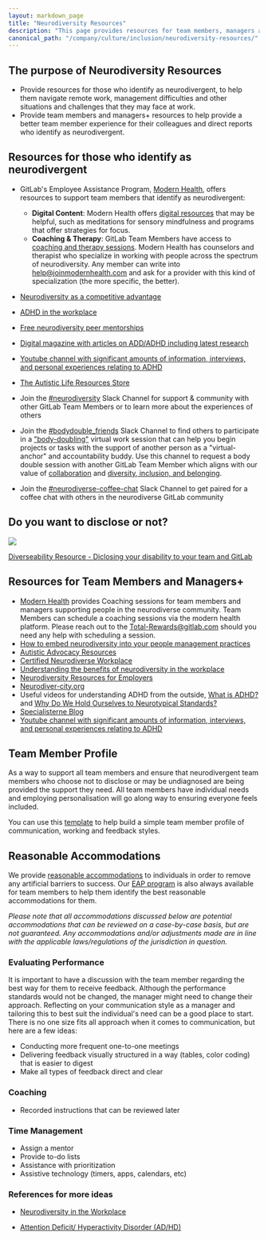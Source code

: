 ```yaml
---
layout: markdown_page
title: "Neurodiversity Resources"
description: "This page provides resources for team members, managers and those who identify as neurodivergent"
canonical_path: "/company/culture/inclusion/neurodiversity-resources/"
---
```


## The purpose of Neurodiversity Resources 

- Provide resources for those who identify as neurodivergent, to help them navigate remote work, management difficulties and other situations and challenges that they may face at work. 
- Provide team members and managers+ resources to help provide a better team member experience for their colleagues and direct reports who identify as neurodivergent. 

## Resources for those who identify as neurodivergent

-  GitLab's Employee Assistance Program, [Modern Health](https://about.gitlab.com/handbook/total-rewards/benefits/modern-health/), offers resources to support team members that identify as neurodivergent:
    - **Digital Content**: Modern Health offers [digital resources](https://my.joinmodernhealth.com/resources) that may be helpful, such as meditations for sensory mindfulness and programs that offer strategies for focus. 
    - **Coaching & Therapy**: GitLab Team Members have access to [coaching and therapy sessions](https://about.gitlab.com/handbook/total-rewards/benefits/modern-health/#care). Modern Health has counselors and therapist who specialize in working with people across the spectrum of neurodiversity. Any member can write into help@joinmodernhealth.com and ask for a provider with this kind of specialization (the more specific, the better).
- [Neurodiversity as a competitive advantage](https://hbr.org/2017/05/neurodiversity-as-a-competitive-advantage)
- [ADHD in the workplace](https://www.webmd.com/add-adhd/adhd-in-the-workplace)
- [Free neurodiversity peer mentorships](https://www.neurodiver-city.org/)
- [Digital magazine with articles on ADD/ADHD including latest research](https://www.additudemag.com/)
- [Youtube channel with significant amounts of information, interviews, and personal experiences relating to ADHD](https://www.youtube.com/c/HowtoADHD)

- [The Autistic Life Resources Store](https://www.theautistic.life/shop?Collection=Worksheets)
- Join the [#neurodiversity](https://gitlab.slack.com/archives/CQRDJ0TLN) Slack Channel for support & community with other GitLab Team Members or to learn more about the experiences of others
- Join the [#bodydouble_friends](https://gitlab.slack.com/archives/C03EX45QPGB) Slack Channel to find others to participate in a ["body-doubling"](https://healthyadhd.com/body-doubling-for-adhd/) virtual work session that can help you begin projects or tasks with the support of another person as a "virtual-anchor" and accountability buddy. Use this channel to request a body double session with another GitLab Team Member which aligns with our value of [collaboration](https://about.gitlab.com/handbook/values/#collaboration) and [diversity, inclusion, and belonging](https://about.gitlab.com/handbook/values/#diversity-inclusion). 
- Join the [#neurodiverse-coffee-chat](https://gitlab.slack.com/archives/C01LPT0LGVC) Slack Channel to get paired for a coffee chat with others in the neurodiverse GitLab community

## Do you want to disclose or not?
 
[![](https://mermaid.ink/img/pako:eNp1VMtu2zAQ_JWFLr0k_QAfatRRYvcVBGgugZzDmlxLhCVS5cOGEeffuxQpQQ4Qn2R6ODM7s9ZbIYykYlHUFvsGnsutBv58rzbo4GwCdKixJgvCdB1pTxKMBm9ReQeWWown3kSoBU3BGqmOZJ3yZ1A6IVS8kSE92b2xTCpo-QpZ7Pb22-WF3AVWLHukQdfSv0Ausp-MPQAKNmDkQOaAKRKd60movRIfpVmuU17VbG8uCco5Zl3C60z50VzgrvqDZ9DGM1EaSConWuMI0INvlAOvOsrXVpPhMhn2DTFStKg6BzsiDS70vbHR_u6crOYgl3OOKH1f3fFISlKEHJSuAcfhhznnk8NJ-cYEP7oLlkfaD3lJM9jfE7WxK77pcdeOjsvJ8UP1wmiBbNGbHhqaKCzUBlsHcVYDNfnPQn-8yvorlEO3zKfaFk6o_Ty_5dxBnHddZfxgdR4NNx1aDozG9FhiGi_TyZg154PuylJyKrJT1DJ1puKO7lsSsQhex7Xyv3H3xcER27gH2dsDe4NNxfmMK7nhk_S0jr-l6H4O0blmcCnG0rKzWFz2-rGDMc7oPE824OKqvc5VYjy_pn4mBV7ytBixfd6OJzI9s64Ci5Jz8ITWa8ZxGFGi_LGCZ8IOcBdX5brEFA1xyLxeJxz-Kdj31qBorsrIxoqboiP-8yjJ74i3eLYt-H5H22LBjxLtYVts9TvjQs8idC-VN7ZYeBvopsDgzd-zFuP3hCkV8uumS4fv_wEf0Zan)](https://mermaid.live/edit/#pako:eNp1VMtu2zAQ_JWFLr0k_QAfatRRYvcVBGgugZzDmlxLhCVS5cOGEeffuxQpQQ4Qn2R6ODM7s9ZbIYykYlHUFvsGnsutBv58rzbo4GwCdKixJgvCdB1pTxKMBm9ReQeWWown3kSoBU3BGqmOZJ3yZ1A6IVS8kSE92b2xTCpo-QpZ7Pb22-WF3AVWLHukQdfSv0Ausp-MPQAKNmDkQOaAKRKd60movRIfpVmuU17VbG8uCco5Zl3C60z50VzgrvqDZ9DGM1EaSConWuMI0INvlAOvOsrXVpPhMhn2DTFStKg6BzsiDS70vbHR_u6crOYgl3OOKH1f3fFISlKEHJSuAcfhhznnk8NJ-cYEP7oLlkfaD3lJM9jfE7WxK77pcdeOjsvJ8UP1wmiBbNGbHhqaKCzUBlsHcVYDNfnPQn-8yvorlEO3zKfaFk6o_Ty_5dxBnHddZfxgdR4NNx1aDozG9FhiGi_TyZg154PuylJyKrJT1DJ1puKO7lsSsQhex7Xyv3H3xcER27gH2dsDe4NNxfmMK7nhk_S0jr-l6H4O0blmcCnG0rKzWFz2-rGDMc7oPE824OKqvc5VYjy_pn4mBV7ytBixfd6OJzI9s64Ci5Jz8ITWa8ZxGFGi_LGCZ8IOcBdX5brEFA1xyLxeJxz-Kdj31qBorsrIxoqboiP-8yjJ74i3eLYt-H5H22LBjxLtYVts9TvjQs8idC-VN7ZYeBvopsDgzd-zFuP3hCkV8uumS4fv_wEf0Zan)

[Diverseability Resource - Diclosing your disability to your team and GitLab](https://about.gitlab.com/company/culture/inclusion/erg-gitlab-diversability/#disclosing-your-disability-to-your-team-and-gitlab)

## Resources for Team Members and Managers+

- [Modern Health](https://about.gitlab.com/handbook/total-rewards/benefits/modern-health/) provides Coaching sessions for team members and managers supporting people in the neurodiverse community. Team Members can schedule a coaching sessions via the modern health platform. Please reach out to the Total-Rewards@gitlab.com should you need any help with scheduling a session.
- [How to embed neurodiversity into your people management practices](https://www.hrzone.com/perform/people/how-to-embed-neurodiversity-into-your-people-management-practices)
- [Autistic Advocacy Resources](https://autisticadvocacy.org/resources/accessibility/)
- [Certified Neurodiverse Workplace](https://ibcces.org/certified-neurodiverse-workplace/)
- [Understanding the benefits of neurodiversity in the workplace](https://www.hays.com.au/blog/insights/understanding-the-benefits-of-neurodiversity-in-the-workplace)
- [Neurodiversity Resources for Employers](https://www.neurodiversityhub.org/resources-for-employers)
- [Neurodiver-city.org](https://www.neurodiver-city.org/)
- Useful videos for understanding ADHD from the outside, [What is ADHD?](https://www.youtube.com/watch?v=xMWtGozn5jU) and [Why Do We Hold Ourselves to Neurotypical Standards?](https://www.youtube.com/watch?v=IMeCxDQZeqY) 
- [Specialisterne Blog](https://www.us.specialisterne.com/category/blog/)
- [Youtube channel with significant amounts of information, interviews, and personal experiences relating to ADHD](https://www.youtube.com/c/HowtoADHD)

## Team Member Profile 

As a way to support all team members and ensure that neurodivergent team members who choose not to disclose or may be undiagnosed are being provided the support they need. All team members have individual needs and employing personalisation will go along way to ensuring everyone feels included. 

You can use this [template](https://gitlab.com/gitlab-com/people-group/dib-diversity-inclusion-and-belonging/diversity-and-inclusion/-/blob/master/.gitlab/issue_templates/Team-Member-Profile.md) to help build a simple team member profile of communication, working and feedback styles. 

## Reasonable Accommodations

We provide [reasonable accommodations](/handbook/people-policies/inc-usa/#reasonable-accommodation) to individuals in order to remove any artificial barriers to success.  Our [EAP program](https://about.gitlab.com/handbook/total-rewards/benefits/modern-health/) is also always available for team members to help them identify the best reasonable accommodations for them.

_Please note that all accommodations discussed below are potential accommodations that can be reviewed on a case-by-case basis, but are not guaranteed. Any accommodations and/or adjustments made are in line with the applicable laws/regulations of the jurisdiction in question._

### Evaluating Performance

It is important to have a discussion with the team member regarding the best way for them to receive feedback.  Although the performance standards would not be changed, the manager might need to change their approach. Reflecting on your communication style as a manager and tailoring this to best suit the individual's need can be a good place to start. There is no one size fits all approach when it comes to communication, but here are a few ideas:

* Conducting more frequent one-to-one meetings
* Delivering feedback visually structured in a way (tables, color coding) that is easier to digest 
* Make all types of feedback direct and clear

### Coaching

* Recorded instructions that can be reviewed later

### Time Management

 * Assign a mentor
 * Provide to-do lists
 * Assistance with prioritization
 * Assistive technology (timers, apps, calendars, etc)

### References for more ideas

 * [Neurodiversity in the Workplace](https://askearn.org/topics/neurodiversity-in-the-workplace/#1557151728256-a74a15bb-64c5)

* [Attention Deficit/ Hyperactivity Disorder (AD/HD)](https://askjan.org/disabilities/Attention-Deficit-Hyperactivity-Disorder-AD-HD.cfm)


